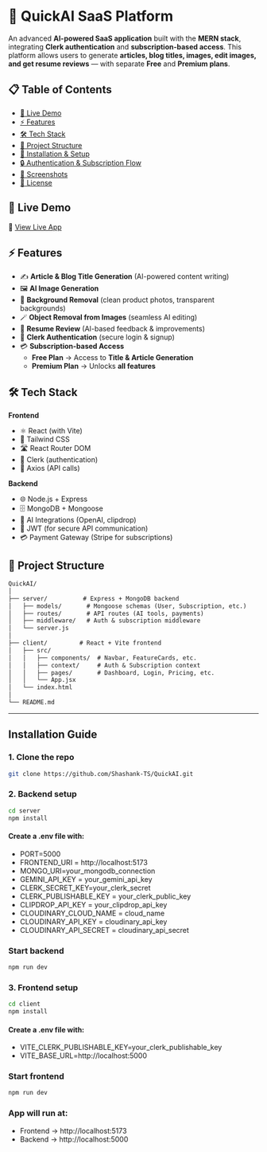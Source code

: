 # 🤖 QuickAI SaaS Platform

An advanced **AI-powered SaaS application** built with the **MERN stack**, integrating **Clerk authentication** and **subscription-based access**. This platform allows users to generate **articles, blog titles, images, edit images, and get resume reviews** — with separate **Free** and **Premium plans**.


## 📋 Table of Contents
- [🚀 Live Demo](#-live-demo)
- [⚡ Features](#-features)
- [🛠 Tech Stack](#-tech-stack)
- [📂 Project Structure](#-project-structure)
- [🔧 Installation & Setup](#-installation--setup)
- [🔒 Authentication & Subscription Flow](#-authentication--subscription-flow)
- [📸 Screenshots](#-screenshots)
- [📜 License](#-license)


## 🚀 Live Demo
🔗 [View Live App](https://quick-ai-saas-platform.vercel.app/)  


## ⚡ Features

- ✍️ **Article & Blog Title Generation** (AI-powered content writing)  
- 🖼 **AI Image Generation**  
- 🎨 **Background Removal** (clean product photos, transparent backgrounds)  
- 🪄 **Object Removal from Images** (seamless AI editing)  
- 📄 **Resume Review** (AI-based feedback & improvements)  
- 🔑 **Clerk Authentication** (secure login & signup)  
- 💳 **Subscription-based Access**  
  - **Free Plan** → Access to **Title & Article Generation**  
  - **Premium Plan** → Unlocks **all features**  


## 🛠 Tech Stack

**Frontend**
- ⚛️ React (with Vite)
- 🎨 Tailwind CSS
- 🛣 React Router DOM
- 🔐 Clerk (authentication)
- 🔄 Axios (API calls)

**Backend**
- 🌐 Node.js + Express
- 🗄 MongoDB + Mongoose
- 🤖 AI Integrations (OpenAI, clipdrop)
- 🔑 JWT (for secure API communication)
- 💳 Payment Gateway (Stripe for subscriptions)


## 📂 Project Structure

```md
QuickAI/
│
├── server/          # Express + MongoDB backend
│   ├── models/       # Mongoose schemas (User, Subscription, etc.)
│   ├── routes/       # API routes (AI tools, payments)
│   ├── middleware/   # Auth & subscription middleware
│   └── server.js
│
├── client/         # React + Vite frontend
│   ├── src/
│   │   ├── components/  # Navbar, FeatureCards, etc.
│   │   ├── context/     # Auth & Subscription context
│   │   ├── pages/       # Dashboard, Login, Pricing, etc.
│   │   └── App.jsx
│   └── index.html
│
└── README.md
```

---
## Installation Guide

### 1. Clone the repo
```bash
git clone https://github.com/Shashank-TS/QuickAI.git
```

### 2. Backend setup
```bash
cd server
npm install
```

#### Create a .env file with:
- PORT=5000
- FRONTEND_URI = http://localhost:5173
- MONGO_URI=your_mongodb_connection
- GEMINI_API_KEY = your_gemini_api_key
- CLERK_SECRET_KEY=your_clerk_secret
- CLERK_PUBLISHABLE_KEY = your_clerk_public_key
- CLIPDROP_API_KEY = your_clipdrop_api_key
- CLOUDINARY_CLOUD_NAME = cloud_name
- CLOUDINARY_API_KEY =    cloudinary_api_key
- CLOUDINARY_API_SECRET = cloudinary_api_secret

### Start backend
```bash
npm run dev
```

### 3. Frontend setup
```bash
cd client
npm install
```

#### Create a .env file with:
- VITE_CLERK_PUBLISHABLE_KEY=your_clerk_publishable_key
- VITE_BASE_URL=http://localhost:5000

### Start frontend
```bash
npm run dev
```

### App will run at:
- Frontend → http://localhost:5173
- Backend  → http://localhost:5000

